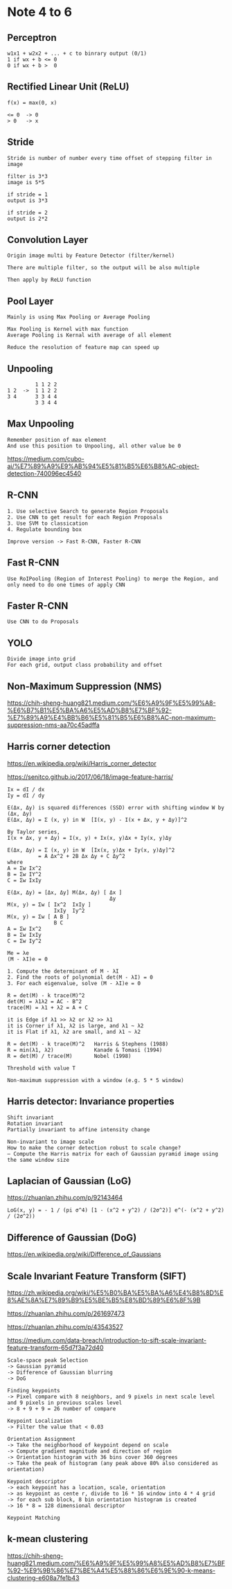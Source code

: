 # Note 4 to 6

## Perceptron

```
w1x1 + w2x2 + ... + c to binrary output (0/1)
1 if wx + b <= 0
0 if wx + b >  0
```

## Rectified Linear Unit (ReLU)

```
f(x) = max(0, x)

<= 0  -> 0
> 0   -> x
```

## Stride

```
Stride is number of number every time offset of stepping filter in image

filter is 3*3
image is 5*5

if stride = 1
output is 3*3

if stride = 2
output is 2*2
```

## Convolution Layer

```
Origin image multi by Feature Detector (filter/kernel)

There are multiple filter, so the output will be also multiple

Then apply by ReLU function
```

## Pool Layer

```
Mainly is using Max Pooling or Average Pooling

Max Pooling is Kernel with max function
Average Pooling is Kernal with average of all element

Reduce the resolution of feature map can speed up
```

## Unpooling

```
         1 1 2 2
1 2  ->  1 1 2 2
3 4      3 3 4 4
         3 3 4 4
```

## Max Unpooling

```
Remember position of max element
And use this position to Unpooling, all other value be 0
```

https://medium.com/cubo-ai/%E7%89%A9%E9%AB%94%E5%81%B5%E6%B8%AC-object-detection-740096ec4540

## R-CNN

```
1. Use selective Search to generate Region Proposals
2. Use CNN to get result for each Region Proposals
3. Use SVM to classication
4. Regulate bounding box

Improve version -> Fast R-CNN, Faster R-CNN
```

## Fast R-CNN

```
Use RoIPooling (Region of Interest Pooling) to merge the Region, and only need to do one times of apply CNN 
```

## Faster R-CNN

```
Use CNN to do Proposals
```

## YOLO

```
Divide image into grid
For each grid, output class probability and offset
```

## Non-Maximum Suppression (NMS)

https://chih-sheng-huang821.medium.com/%E6%A9%9F%E5%99%A8-%E6%B7%B1%E5%BA%A6%E5%AD%B8%E7%BF%92-%E7%89%A9%E4%BB%B6%E5%81%B5%E6%B8%AC-non-maximum-suppression-nms-aa70c45adffa

## Harris corner detection

https://en.wikipedia.org/wiki/Harris_corner_detector

https://senitco.github.io/2017/06/18/image-feature-harris/

```
Ix = dI / dx
Iy = dI / dy

E(Δx, Δy) is squared differences (SSD) error with shifting window W by (Δx, Δy)
E(Δx, Δy) = Σ (x, y) in W  [I(x, y) - I(x + Δx, y + Δy)]^2

By Taylor series,
I(x + Δx, y + Δy) = I(x, y) + Ix(x, y)Δx + Iy(x, y)Δy

E(Δx, Δy) = Σ (x, y) in W  [Ix(x, y)Δx + Iy(x, y)Δy]^2
          = A Δx^2 + 2B Δx Δy + C Δy^2
where
A = Σw Ix^2
B = Σw IY^2
C = Σw IxIy

E(Δx, Δy) = [Δx, Δy] M(Δx, Δy) [ Δx ]
                                 Δy
M(x, y) = Σw [ Ix^2  IxIy ]
               IxIy  Iy^2
M(x, y) = Σw [ A B ]
               B C
A = Σw Ix^2
B = Σw IxIy
C = Σw Iy^2

Me = λe 
(M - λI)e = 0

1. Compute the determinant of M - λI
2. Find the roots of polynomial det(M - λI) = 0
3. For each eigenvalue, solve (M - λI)e = 0

R = det(M) - k trace(M)^2
det(M) = λ1λ2 = AC - B^2
trace(M) = λ1 + λ2 = A + C

it is Edge if λ1 >> λ2 or λ2 >> λ1
it is Corner if λ1, λ2 is large, and λ1 ~ λ2
it is Flat if λ1, λ2 are small, and λ1 ~ λ2

R = det(M) - k trace(M)^2   Harris & Stephens (1988)
R = min(λ1, λ2)             Kanade & Tomasi (1994)
R = det(M) / trace(M)       Nobel (1998)

Threshold with value T

Non-maximum suppression with a window (e.g. 5 * 5 window)
```

## Harris detector: Invariance properties

```
Shift invariant
Rotation invariant
Partially invariant to affine intensity change

Non-invariant to image scale
How to make the corner detection robust to scale change?
– Compute the Harris matrix for each of Gaussian pyramid image using the same window size
```

## Laplacian of Gaussian (LoG)

https://zhuanlan.zhihu.com/p/92143464

```
LoG(x, y) = - 1 / (pi σ^4) [1 - (x^2 + y^2) / (2σ^2)] e^(- (x^2 + y^2) / (2σ^2))
```

## Difference of Gaussian (DoG)

https://en.wikipedia.org/wiki/Difference_of_Gaussians

## Scale Invariant Feature Transform (SIFT)

https://zh.wikipedia.org/wiki/%E5%B0%BA%E5%BA%A6%E4%B8%8D%E8%AE%8A%E7%89%B9%E5%BE%B5%E8%BD%89%E6%8F%9B

https://zhuanlan.zhihu.com/p/261697473	

https://zhuanlan.zhihu.com/p/43543527

https://medium.com/data-breach/introduction-to-sift-scale-invariant-feature-transform-65d7f3a72d40

```
Scale-space peak Selection
-> Gaussian pyramid
-> Difference of Gaussian blurring
-> DoG

Finding keypoints
-> Pixel compare with 8 neighbors, and 9 pixels in next scale level and 9 pixels in previous scales level
-> 8 + 9 + 9 = 26 number of compare

Keypoint Localization
-> Filter the value that < 0.03

Orientation Assignment
-> Take the neighborhood of keypoint depend on scale
-> Compute gradient magnitude and direction of region
-> Orientation histogram with 36 bins cover 360 degrees
-> Take the peak of histogram (any peak above 80% also considered as orientation)

Keypoint descriptor
-> each keypoint has a location, scale, orientation
-> as keypoint as cente r, divide to 16 * 16 window into 4 * 4 grid
-> for each sub block, 8 bin orientation histogram is created
-> 16 * 8 = 128 dimensional descriptor

Keypoint Matching
```

## k-mean clustering

https://chih-sheng-huang821.medium.com/%E6%A9%9F%E5%99%A8%E5%AD%B8%E7%BF%92-%E9%9B%86%E7%BE%A4%E5%88%86%E6%9E%90-k-means-clustering-e608a7fe1b43


